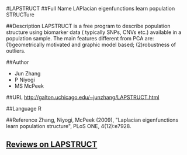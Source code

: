 #LAPSTRUCT
##Full Name
LAPlacian eigenfunctions learn population STRUCTure

##Description
LAPSTRUCT is a free program to describe population structure using biomarker data ( typically SNPs, CNVs etc.) available in a population sample. The main features different from PCA are: (1)geometrically motivated and graphic model based; (2)robustness of outliers.

##Author
* Jun Zhang
* P Niyogi
* MS McPeek

##URL
http://galton.uchicago.edu/~junzhang/LAPSTRUCT.html

##Language
R

##Reference
Zhang, Niyogi, McPeek (2009), "Laplacian eigenfunctions learn population structure", PLoS ONE, 4(12):e7928.


## [Reviews on LAPSTRUCT](https://github.com/gaow/genetic-analysis-software/issues/262)